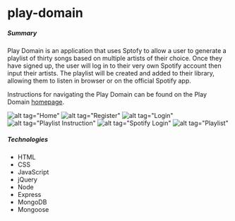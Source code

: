 # play-domain

##### Summary
Play Domain is an application that uses Sptofy to allow a user to generate a playlist of thirty songs based on multiple artists of their
choice. Once they have signed up, the user will log in to their very own Spotify account then input their artists. The playlist will be
created and added to their library, allowing them to listen in browser or on the official Spotify app.

Instructions for navigating the Play Domain can be found on the Play Domain [homepage](https://playdomain.herokuapp.com/).

![alt tag="Home"](https://i.imgur.com/hTL4GhF.png)
![alt tag="Register"](https://i.imgur.com/0QBTSrG.png)
![alt tag="Login"](https://i.imgur.com/0QBTSrG.png)
![alt tag="Playlist Instruction"](https://i.imgur.com/YhXNOqC.png)
![alt tag="Spotify Login"](https://i.imgur.com/7dduoSE.png)
![alt tag="Playlist"](https://i.imgur.com/88gAvZa.png)

##### Technologies
- HTML
- CSS
- JavaScript
- jQuery
- Node
- Express
- MongoDB
- Mongoose
